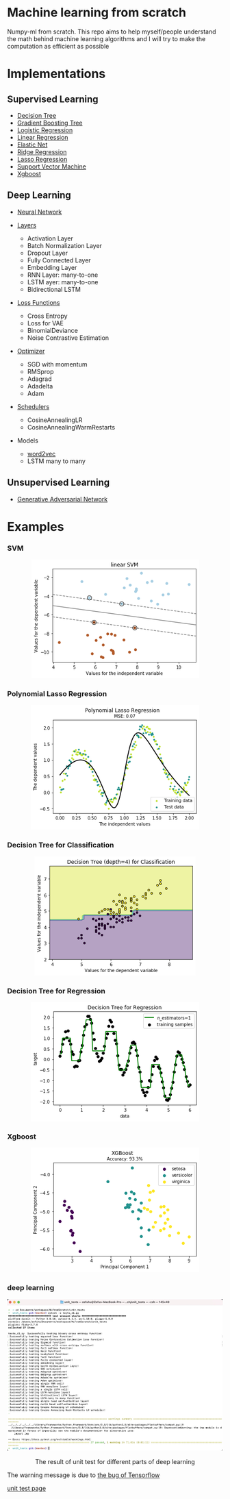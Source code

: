 # Machine learning from scratch
Numpy-ml from scratch. This repo aims to help myself/people understand the math behind
machine learning algorithms and I will try to make the computation as
efficient as possible

# Implementations

## Supervised Learning

- [Decision Tree](https://github.com/QinglinGou/Machine-learning-scratch/blob/master/numpy_ml/supervised_learning/decision_tree.py)
- [Gradient Boosting Tree](https://github.com/QinglinGou/Machine-learning-scratch/blob/master/numpy_ml/supervised_learning/gradient_boosting.py)
- [Logistic Regression](https://github.com/QinglinGou/Machine-learning-scratch/blob/master/numpy_ml/supervised_learning/logistic_regression.py)
- [Linear Regression](https://github.com/eriklindernoren/ML-From-Scratch/blob/master/mlfromscratch/supervised_learning/regression.py)
- [Elastic Net](https://github.com/eriklindernoren/ML-From-Scratch/blob/master/mlfromscratch/supervised_learning/regression.py)
- [Ridge Regression](https://github.com/QinglinGou/Machine-learning-scratch/blob/master/numpy_ml/supervised_learning/regression.py)
- [Lasso Regression](https://github.com/QinglinGou/Machine-learning-scratch/blob/master/numpy_ml/supervised_learning/regression.py)
- [Support Vector Machine](https://github.com/QinglinGou/Machine-learning-scratch/blob/master/numpy_ml/supervised_learning/support_vector_machine.py)
- [Xgboost](https://github.com/QinglinGou/Machine-learning-scratch/blob/master/numpy_ml/supervised_learning/xgboost.py)

## Deep Learning

- [Neural Network](https://github.com/QinglinGou/Machine-learning-scratch/blob/master/numpy_ml/deep_learning/neural_network.py)
- [Layers](https://github.com/QinglinGou/Machine-learning-scratch/blob/master/numpy_ml/deep_learning/layers.py)

  * Activation Layer
  * Batch Normalization Layer
  * Dropout Layer
  * Fully Connected Layer
  * Embedding Layer
  * RNN Layer: many-to-one
  * LSTM ayer: many-to-one
  * Bidirectional LSTM
- [Loss Functions](https://github.com/QinglinGou/Machine-learning-scratch/blob/master/numpy_ml/deep_learning/loss_functions.py)

  * Cross Entropy
  * Loss for VAE
  * BinomialDeviance
  * Noise Contrastive Estimation

- [Optimizer](https://github.com/QinglinGou/Machine-learning-scratch/blob/master/numpy_ml/deep_learning/optimizers.py)

  * SGD with momentum
  * RMSprop
  * Adagrad
  * Adadelta
  * Adam

- [Schedulers](https://github.com/QinglinGou/Machine-learning-scratch/blob/master/numpy_ml/deep_learning/schedulers.py)
  * CosineAnnealingLR
  * CosineAnnealingWarmRestarts

- Models
  * [word2vec](https://github.com/QinglinGou/Machine-learning-scratch/blob/master/numpy_ml/deep_learning/models/word2vec.py)
  * LSTM many to many

## Unsupervised Learning

- [Generative Adversarial Network](https://github.com/QinglinGou/Machine-learning-scratch/blob/master/numpy_ml/unsupervised_learning/generative_adversarial_network.py)

# Examples

### SVM
<p align="center">
<img src="/images/svm.png">
</p>

### Polynomial Lasso Regression
<p align="center">
<img src="/images/poly_lasso_regress.png">
</p>


### Decision Tree for Classification
<p align="center">
<img src="/images/decision_tree_classification.png">
</p>

### Decision Tree for Regression
<p align="center">
<img src="/images/decision_tree_regression.png">
</p>

### Xgboost
<p align="center">
<img src="/images/xgb.png">
</p>

### deep learning

<p align="center">
<img src="/images/unit_test.png">
</p>
<p align="center">
    The result of unit test for different parts of deep learning
</p>

The warning message is due to [the bug of Tensorflow](https://github.com/tensorflow/tensorflow/issues/31412)

[unit test page](https://github.com/Superhzf/MLFromScratch/tree/master/unit_tests)

